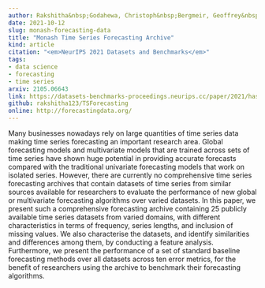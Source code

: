 ```yaml
---
author: Rakshitha&nbsp;Godahewa, Christoph&nbsp;Bergmeir, Geoffrey&nbsp;I&nbsp;Webb, Rob&nbsp;J&nbsp;Hyndman, Pablo&nbsp;Montero-Manso
date: 2021-10-12
slug: monash-forecasting-data
title: "Monash Time Series Forecasting Archive"
kind: article
citation: "<em>NeurIPS 2021 Datasets and Benchmarks</em>"
tags:
- data science
- forecasting
- time series
arxiv: 2105.06643
link: https://datasets-benchmarks-proceedings.neurips.cc/paper/2021/hash/eddea82ad2755b24c4e168c5fc2ebd40-Abstract-round2.html
github: rakshitha123/TSForecasting
online: http://forecastingdata.org/
---
```


Many businesses nowadays rely on large quantities of time series data making time series forecasting an important research area. Global forecasting models and multivariate models that are trained across sets of time series have shown huge potential in providing accurate forecasts compared with the traditional univariate forecasting models that work on isolated series. However, there are currently no comprehensive time series forecasting archives that contain datasets of time series from similar sources available for researchers to evaluate the performance of new global or multivariate forecasting algorithms over varied datasets. In this paper, we present such a comprehensive forecasting archive containing 25 publicly available time series datasets from varied domains, with different characteristics in terms of frequency, series lengths, and inclusion of missing values. We also characterise the datasets, and identify similarities and differences among them, by conducting a feature analysis. Furthermore, we present the performance of a set of standard baseline forecasting methods over all datasets across ten error metrics, for the benefit of researchers using the archive to benchmark their forecasting algorithms.
